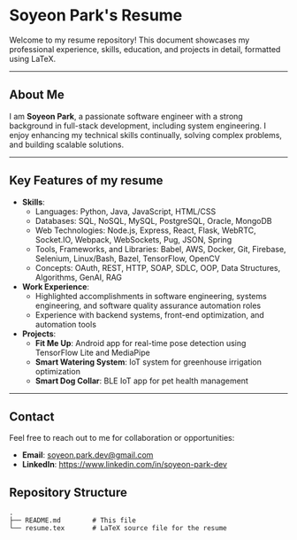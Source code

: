 # Soyeon Park's Resume

Welcome to my resume repository! This document showcases my professional experience, skills, education, and projects in detail, formatted using LaTeX.

---

## About Me

I am **Soyeon Park**, a passionate software engineer with a strong background in full-stack development, including system engineering. I enjoy enhancing my technical skills continually, solving complex problems, and building scalable solutions.

---

## Key Features of my resume

- **Skills**:
  - Languages: Python, Java, JavaScript, HTML/CSS
  - Databases: SQL, NoSQL, MySQL, PostgreSQL, Oracle, MongoDB
  - Web Technologies: Node.js, Express, React, Flask, WebRTC, Socket.IO, Webpack, WebSockets, Pug, JSON, Spring
  - Tools, Frameworks, and Libraries: Babel, AWS, Docker, Git, Firebase, Selenium, Linux/Bash, Bazel, TensorFlow, OpenCV
  - Concepts: OAuth, REST, HTTP, SOAP, SDLC, OOP, Data Structures, Algorithms, GenAI, RAG
- **Work Experience**:
  - Highlighted accomplishments in software engineering, systems engineering, and software quality assurance automation roles
  - Experience with backend systems, front-end optimization, and automation tools
- **Projects**:
  - **Fit Me Up**: Android app for real-time pose detection using TensorFlow Lite and MediaPipe
  - **Smart Watering System**: IoT system for greenhouse irrigation optimization
  - **Smart Dog Collar**: BLE IoT app for pet health management

---

## Contact
Feel free to reach out to me for collaboration or opportunities:
- **Email**: soyeon.park.dev@gmail.com
- **LinkedIn**: https://www.linkedin.com/in/soyeon-park-dev

## Repository Structure

```plaintext
.
├── README.md        # This file
└── resume.tex       # LaTeX source file for the resume